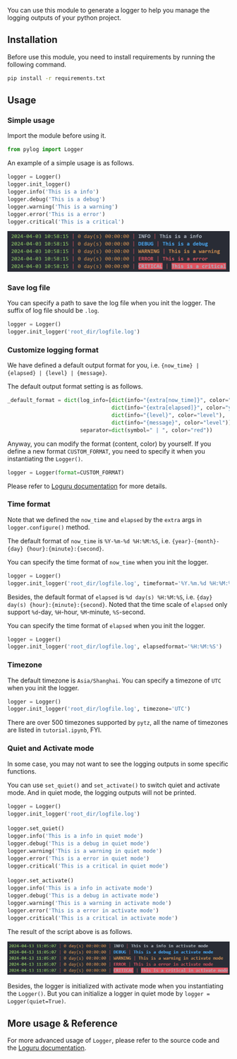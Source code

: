 You can use this module to generate a logger to help you manage the logging outputs of your python project.



## Installation

Before use this module, you need to install requirements by running the following command.

```bash
pip install -r requirements.txt
```



## Usage

### Simple usage

Import the module before using it.

```python
from pylog import Logger
```

An example of a simple usage is as follows.

```python
logger = Logger()
logger.init_logger()
logger.info('This is a info')
logger.debug('This is a debug')
logger.warning('This is a warning')
logger.error('This is a error')
logger.critical('This is a critical')
```

![simple usage](./images/simple_usage.jpg)


### Save log file

You can specify a path to save the log file when you init the logger. The suffix of log file should be `.log`.

```python
logger = Logger()
logger.init_logger('root_dir/logfile.log')
```


### Customize logging format

We have defined a default output format for you, i.e. `{now_time} | {elapsed} | {level} | {message}`.

The default output format setting is as follows.

```python
_default_format = dict(log_info=[dict(info="{extra[now_time]}", color="green"),
                                 dict(info="{extra[elapsed]}", color="yellow"),
                                 dict(info="{level}", color="level"),
                                 dict(info="{message}", color="level")],
                       separator=dict(symbol=" | ", color="red"))
```

Anyway, you can modify the format (content, color) by yourself. If you define a new format `CUSTOM_FORMAT`, you need to specify it when you instantiating the `Logger()`.

```python
logger = Logger(format=CUSTOM_FORMAT)
```

Please refer to [Loguru documentation](https://loguru.readthedocs.io/en/stable/index.html) for more details.


### Time format

Note that we defined the `now_time` and `elapsed` by the `extra` args in `logger.configure()` method.

The default format of `now_time` is `%Y-%m-%d %H:%M:%S`, i.e. `{year}-{month}-{day} {hour}:{minute}:{second}`.

You can specify the time format of `now_time` when you init the logger.

```python
logger = Logger()
logger.init_logger('root_dir/logfile.log', timeformat='%Y.%m.%d %H:%M:%S')
```

Besides, the default format of `elapsed` is `%d day(s) %H:%M:%S`, i.e. `{day} day(s) {hour}:{minute}:{second}`. Noted that the time scale of `elapsed` only support `%d`-day, `%H`-hour, `%M`-minute, `%S`-second.

You can specify the time format of `elapsed` when you init the logger.

```python
logger = Logger()
logger.init_logger('root_dir/logfile.log', elapsedformat='%H:%M:%S')
```


### Timezone

The default timezone is `Asia/Shanghai`. You can specify a timezone of `UTC` when you init the logger.

```python
logger = Logger()
logger.init_logger('root_dir/logfile.log', timezone='UTC')
```

There are over 500 timezones supported by `pytz`, all the name of timezones are listed in `tutorial.ipynb`, FYI.


### Quiet and Activate mode

In some case, you may not want to see the logging outputs in some specific functions.

You can use `set_quiet()` and `set_activate()` to switch quiet and activate mode. And in quiet mode, the logging outputs will not be printed.

```python
logger = Logger()
logger.init_logger('root_dir/logfile.log')

logger.set_quiet()
logger.info('This is a info in quiet mode')
logger.debug('This is a debug in quiet mode')
logger.warning('This is a warning in quiet mode')
logger.error('This is a error in quiet mode')
logger.critical('This is a critical in quiet mode')

logger.set_activate()
logger.info('This is a info in activate mode')
logger.debug('This is a debug in activate mode')
logger.warning('This is a warning in activate mode')
logger.error('This is a error in activate mode')
logger.critical('This is a critical in activate mode')
```

The result of the script above is as follows.

![quiet and activate mode](./images/quiet_and_activate_mode.jpg)

Besides, the logger is initialized with activate mode when you instantiating the `Logger()`. But you can initialize a logger in quiet mode by `logger = Logger(quiet=True)`.


## More usage & Reference

For more advanced usage of `Logger`, please refer to the source code and the [Loguru documentation](https://loguru.readthedocs.io/en/stable/index.html).

